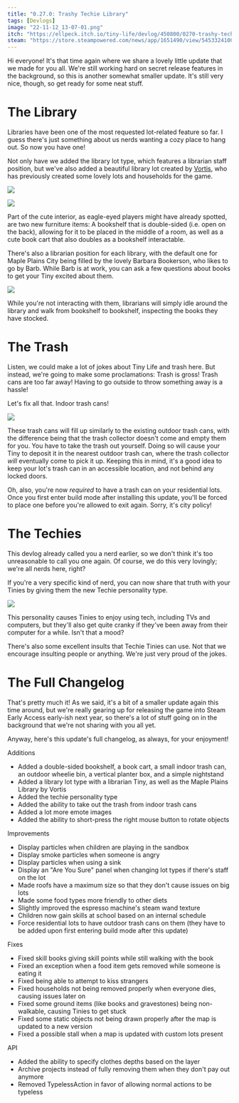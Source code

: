 ```yaml
---
title: "0.27.0: Trashy Techie Library"
tags: [Devlogs]
image: "22-11-12_13-07-01.png"
itch: "https://ellpeck.itch.io/tiny-life/devlog/450800/0270-trashy-techie-library"
steam: "https://store.steampowered.com/news/app/1651490/view/5453324100721557422"
---
```


Hi everyone! It's that time again where we share a lovely little update that we made for you all. We're still working hard on secret release features in the background, so this is another somewhat smaller update. It's still very nice, though, so get ready for some neat stuff.

# The Library
Libraries have been one of the most requested lot-related feature so far. I guess there's just something about us nerds wanting a cozy place to hang out. So now you have one!

Not only have we added the library lot type, which features a librarian staff position, but we've also added a beautiful library lot created by [Vortis](https://steamcommunity.com/id/vortis95/), who has previously created some lovely lots and households for the game.

![](22-11-12_13-06-55.png)

![](22-11-12_13-07-01.png)

Part of the cute interior, as eagle-eyed players might have already spotted, are two new furniture items: A bookshelf that is double-sided (i.e. open on the back), allowing for it to be placed in the middle of a room, as well as a cute book cart that also doubles as a bookshelf interactable.

There's also a librarian position for each library, with the default one for Maple Plains City being filled by the lovely Barbara Bookerson, who likes to go by Barb. While Barb is at work, you can ask a few questions about books to get your Tiny excited about them.

![](Tiny_Life_1inmF0FJ4o.png)

While you're not interacting with them, librarians will simply idle around the library and walk from bookshelf to bookshelf, inspecting the books they have stocked.

# The Trash
Listen, we could make a lot of jokes about Tiny Life and trash here. But instead, we're going to make some proclamations: Trash is gross! Trash cans are too far away! Having to go outside to throw something away is a hassle!

Let's fix all that. Indoor trash cans!

![](Tiny_Life_iUsHTNZ6v0.png)

These trash cans will fill up similarly to the existing outdoor trash cans, with the difference being that the trash collector doesn't come and empty them for you. You have to take the trash out yourself. Doing so will cause your Tiny to deposit it in the nearest outdoor trash can, where the trash collector *will* eventually come to pick it up. Keeping this in mind, it's a good idea to keep your lot's trash can in an accessible location, and not behind any locked doors.

Oh, also, you're now *required* to have a trash can on your residential lots. Once you first enter build mode after installing this update, you'll be forced to place one before you're allowed to exit again. Sorry, it's city policy!

# The Techies
This devlog already called you a nerd earlier, so we don't think it's too unreasonable to call you one again. Of course, we do this very lovingly; we're all nerds here, right?

If you're a very specific kind of nerd, you can now share that truth with your Tinies by giving them the new Techie personality type.

![](Tiny_Life_bTK2RIBGqF.png)

This personality causes Tinies to enjoy using tech, including TVs and computers, but they'll also get quite cranky if they've been away from their computer for a while. Isn't that a mood?

There's also some excellent insults that Techie Tinies can use. Not that we encourage insulting people or anything. We're just very proud of the jokes.

# The Full Changelog
That's pretty much it! As we said, it's a bit of a smaller update again this time around, but we're really gearing up for releasing the game into Steam Early Access early-ish next year, so there's a lot of stuff going on in the background that we're not sharing with you all yet.

Anyway, here's this update's full changelog, as always, for your enjoyment!

Additions
- Added a double-sided bookshelf, a book cart, a small indoor trash can, an outdoor wheelie bin, a vertical planter box, and a simple nightstand
- Added a library lot type with a librarian Tiny, as well as the Maple Plains Library by Vortis
- Added the techie personality type
- Added the ability to take out the trash from indoor trash cans
- Added a lot more emote images
- Added the ability to short-press the right mouse button to rotate objects

Improvements
- Display particles when children are playing in the sandbox
- Display smoke particles when someone is angry
- Display particles when using a sink
- Display an "Are You Sure" panel when changing lot types if there's staff on the lot
- Made roofs have a maximum size so that they don't cause issues on big lots
- Made some food types more friendly to other diets
- Slightly improved the espresso machine's steam wand texture
- Children now gain skills at school based on an internal schedule
- Force residential lots to have outdoor trash cans on them (they have to be added upon first entering build mode after this update)

Fixes
- Fixed skill books giving skill points while still walking with the book
- Fixed an exception when a food item gets removed while someone is eating it
- Fixed being able to attempt to kiss strangers
- Fixed households not being removed properly when everyone dies, causing issues later on
- Fixed some ground items (like books and gravestones) being non-walkable, causing Tinies to get stuck
- Fixed some static objects not being drawn properly after the map is updated to a new version
- Fixed a possible stall when a map is updated with custom lots present

API
- Added the ability to specify clothes depths based on the layer
- Archive projects instead of fully removing them when they don't pay out anymore
- Removed TypelessAction in favor of allowing normal actions to be typeless
